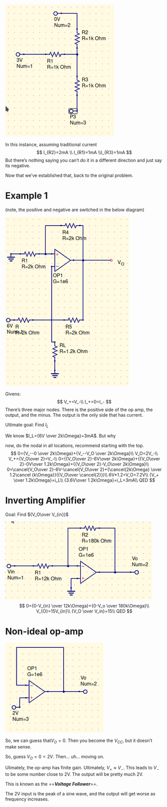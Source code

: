 ![image-20200115160404149](image-20200115160404149.png)

In this instance, assuming traditional current
$$
I_{R2}=2mA
\\
I_{R1}=1mA
\\I_{R3}=1mA
$$
But there’s nothing saying you can’t do it in a different direction and just say its negative. 

Now that we’ve established that, back to the original problem.

# Example 1

(note, the positive and negative are switched in the below diagram)



![image-20200113163253802](image-20200113163253802.png)

Givens:
$$
V_+=V_-\\
I_+=0=I_-
$$
There’s three major nodes. There is the positive side of the op amp, the output, and the minus. The output is the only side that has current.

Ultimate goal: Find $I_L$

We know $I_L={6V \over 2k\Omega}=3mA$. But why

now, do the nodal in all locations, recommend starting with the top.
$$
0={V_--0 \over 2k\Omega}+{V_--V_O \over 2k\Omega}\\
V_O=2V_-\\
V_+={V_O\over 2}=V_-\\
0={{V_O\over 2}-6V\over 2k\Omega}+{{V_O\over 2}-0V\over 1.2k\Omega}+{{V_O\over 2}-V_O\over 2k\Omega}\\
0=\cancel{V_O\over 2}-6V-\cancel{V_O\over 2}+{\cancel{2k\Omega} \over 1.2\cancel {k\Omega}}({V_O\over \cancel{2}})\\
6V*1.2=V_O=7.2V\\
{V_+ \over 1.2k\Omega}=i_L\\
{3.6V\over 1.2k\Omega}=i_L=3mA\\
QED
$$

# Inverting Amplifier

Goal: Find ${V_O\over V_{in}}$

![image-20200115163502894](image-20200115163502894.png)
$$
0={0-V_{in} \over 12k\Omega}+{0-V_o \over 180k\Omega}\\
V_{O}=15V_{in}\\
{V_O \over V_in}=15\\
QED
$$

# Non-ideal op-amp

![image-20200115164231523](image-20200115164231523.png)

So, we can guess that$V_O=0$. Then you become the $V_{CC}$, but it doesn’t make sense.

So, guess $V_O=0=2V$. Then… uh… moving on.

Ulimately, the op-amp has finite gain. Ultimately, $V_+\approx V_-$. This leads to $V_-$ to be some number close to 2V. The output will be pretty much 2V.

This is known as the ==***Voltage Follower***==.

The 2V input is the peak of a sine wave, and the output will get worse as frequency increases.